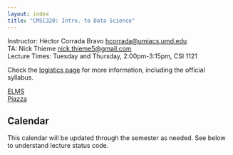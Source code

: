 ```yaml
---
layout: index
title: "CMSC320: Intro. to Data Science"
---
```


Instructor: Héctor Corrada Bravo <hcorrada@umiacs.umd.edu>  
TA: Nick Thieme <nick.thieme5@gmail.com>  
Lecture Times: Tuesday and Thursday, 2:00pm-3:15pm, CSI 1121    

Check the [logistics page](logistics.html) for more information, including the official syllabus.

[ELMS](site.elms_url)  
[Piazza](site.piazza_url)

## Calendar

This calendar will be updated through the semester as needed. See below to understand lecture status code.
